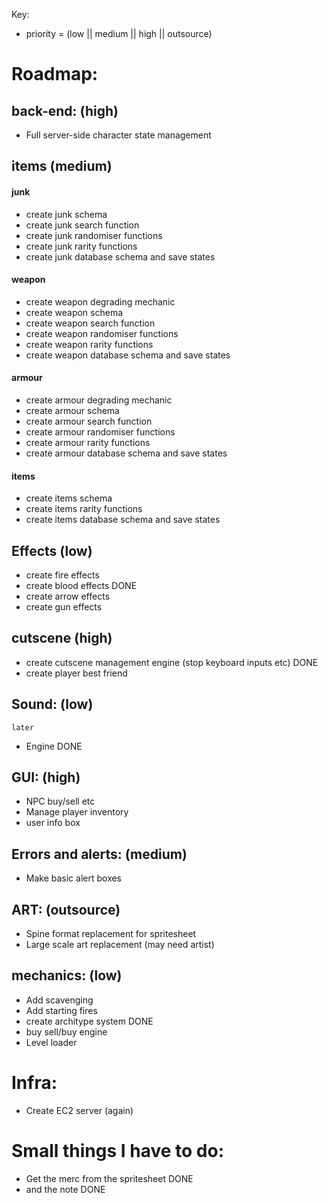 
Key:
- priority = (low || medium || high || outsource)

# Roadmap:

## back-end: (high)
- Full server-side character state management

## items (medium)
#### junk
- create junk schema
- create junk search function
- create junk randomiser functions
- create junk rarity functions
- create junk database schema and save states

#### weapon
- create weapon degrading mechanic
- create weapon schema
- create weapon search function
- create weapon randomiser functions
- create weapon rarity functions
- create weapon database schema and save states

#### armour
- create armour degrading mechanic
- create armour schema
- create armour search function
- create armour randomiser functions
- create armour rarity functions
- create armour database schema and save states

#### items
- create items schema
- create items rarity functions
- create items database schema and save states

## Effects (low)
- create fire effects
- create blood effects DONE
- create arrow effects
- create gun effects

## cutscene (high)
- create cutscene management engine (stop keyboard inputs etc) DONE
- create player best friend

## Sound: (low)
`later`
- Engine DONE

## GUI: (high)
- NPC buy/sell etc
- Manage player inventory
- user info box

## Errors and alerts: (medium)
- Make basic alert boxes

## ART: (outsource)
- Spine format replacement for spritesheet
- Large scale art replacement (may need artist)

## mechanics: (low)
- Add scavenging
- Add starting fires
- create architype system DONE
- buy sell/buy engine
- Level loader

# Infra:
- Create EC2 server (again)

# Small things I have to do:
- Get the merc from the spritesheet DONE
- and the note DONE
